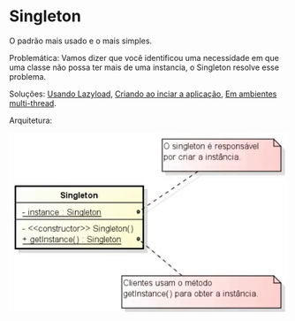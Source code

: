 # Singleton

O padrão mais usado e o mais simples.

Problemática: Vamos dizer que você identificou uma necessidade em que uma classe não possa ter mais de uma instancia, o Singleton resolve esse problema.

Soluções: [Usando Lazyload](src/github/singleton/SecurityManager1.java), [Criando ao inciar a aplicação](src/github/singleton/SecurityManager2.java), [Em ambientes multi-thread](src/github/singleton/SecurityManager3.java).

Arquitetura:

![Singleton](assets/Singleton.png)